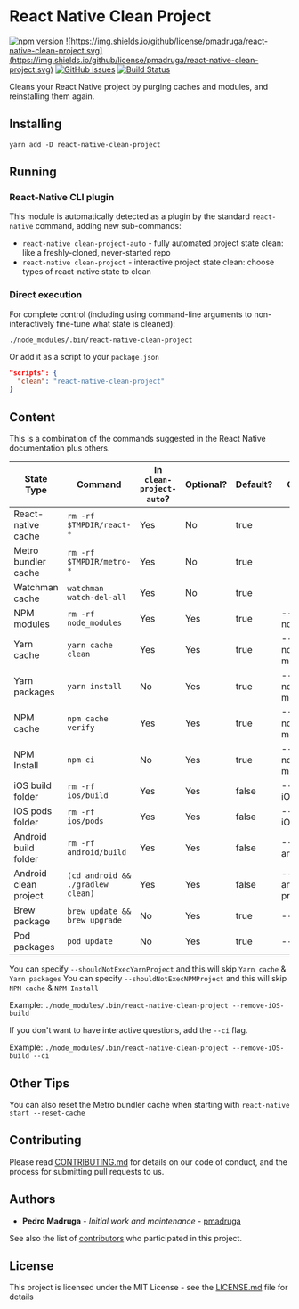 # React Native Clean Project

[![npm version](https://badge.fury.io/js/react-native-clean-project.svg)](https://badge.fury.io/js/react-native-clean-project) ![https://img.shields.io/github/license/pmadruga/react-native-clean-project.svg](https://img.shields.io/github/license/pmadruga/react-native-clean-project.svg)
[![GitHub issues](https://img.shields.io/github/issues/pmadruga/react-native-clean-project.svg)](https://github.com/pmadruga/react-native-clean-project/issues)
[![Build Status](https://travis-ci.org/pmadruga/react-native-clean-project.svg?branch=master)](https://travis-ci.org/pmadruga/react-native-clean-project)

Cleans your React Native project by purging caches and modules, and reinstalling them again.

## Installing

`yarn add -D react-native-clean-project`

## Running

### React-Native CLI plugin

This module is automatically detected as a plugin by the standard `react-native` command, adding new sub-commands:

* `react-native clean-project-auto` - fully automated project state clean: like a freshly-cloned, never-started repo
* `react-native clean-project` - interactive project state clean: choose types of react-native state to clean

### Direct execution

For complete control (including using command-line arguments to non-interactively fine-tune what state is cleaned):

`./node_modules/.bin/react-native-clean-project`

Or add it as a script to your `package.json`

```json
"scripts": {
  "clean": "react-native-clean-project"
}
```

## Content

This is a combination of the commands suggested in the React Native documentation plus others.

| State Type            | Command                          | In `clean-project-auto`? | Optional?  | Default? | Option Flag            |
| --------------------- | -------------------------------- | ------------------------ | ---------- | -------- | ---------------------- |
| React-native cache    | `rm -rf $TMPDIR/react-*`         | Yes                      | No         | true     |                        |
| Metro bundler cache   | `rm -rf $TMPDIR/metro-*`         | Yes                      | No         | true     |                        |
| Watchman cache        | `watchman watch-del-all`         | Yes                      | No         | true     |                        |
| NPM modules           | `rm -rf node_modules`            | Yes                      | Yes        | true     | --keep-node_modules    |
| Yarn cache            | `yarn cache clean`               | Yes                      | Yes        | true     | --keep-node-modules    |
| Yarn packages         | `yarn install`                   | No                       | Yes        | true     | --keep-node-modules    |
| NPM cache             | `npm cache verify`               | Yes                      | Yes        | true     | --keep-node-modules    |
| NPM Install           | `npm ci`                         | No                       | Yes        | true     | --keep-node-modules    |
| iOS build folder      | `rm -rf ios/build`               | Yes                      | Yes        | false    | --remove-iOS-build     |
| iOS pods folder       | `rm -rf ios/pods`                | Yes                      | Yes        | false    | --remove-iOS-pods      |
| Android build folder  | `rm -rf android/build`           | Yes                      | Yes        | false    | --remove-android-build |
| Android clean project | `(cd android && ./gradlew clean)`| Yes                      | Yes        | false    | --clean-android-project|
| Brew package          | `brew update && brew upgrade`    | No                       | Yes        | true     | --keep-brew            |
| Pod packages          | `pod update`                     | No                       | Yes        | true     | --keep-pods            |

You can specify `--shouldNotExecYarnProject` and this will skip `Yarn cache` & `Yarn packages`
You can specify `--shouldNotExecNPMProject` and this will skip `NPM cache` & `NPM Install`

Example: `./node_modules/.bin/react-native-clean-project --remove-iOS-build`

If you don't want to have interactive questions, add the `--ci` flag.

Example: `./node_modules/.bin/react-native-clean-project --remove-iOS-build --ci`

## Other Tips

You can also reset the Metro bundler cache when starting with `react-native start --reset-cache`

## Contributing

Please read [CONTRIBUTING.md](https://github.com/pmadruga/react-native-clean-project/blob/readme-update/CONTRIBUTING.md) for details on our code of conduct, and the process for submitting pull requests to us.

## Authors

* **Pedro Madruga** - _Initial work and maintenance_ - [pmadruga](https://github.com/pmadruga)

See also the list of [contributors](https://github.com/pmadruga/react-native-clean-project/graphs/contributors) who participated in this project.

## License

This project is licensed under the MIT License - see the [LICENSE.md](LICENSE.md) file for details
